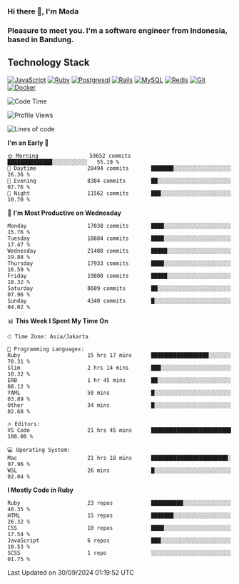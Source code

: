 ### Hi there 👋, I'm Mada
### Pleasure to meet you. I'm a software engineer from Indonesia, based in Bandung.

## Technology Stack

[![JavaScript](https://img.shields.io/badge/-JavaScript-%23F7DF1C?style=flat-square&logo=javascript&logoColor=000000&labelColor=%23F7DF1C&color=%23FFCE5A)](https://www.javascript.com/)
[![Ruby](https://img.shields.io/badge/Ruby-CC342D?style=flat-square&logo=ruby&logoColor=white)](https://www.ruby-lang.org/en/)
[![Postgresql](https://img.shields.io/badge/PostgreSQL-316192?style=flat-square&logo=postgresql&logoColor=ffffff)](https://www.postgresql.org/)
[![Rails](https://img.shields.io/badge/Ruby_on_Rails-CC0000?style=flat-square&logo=ruby-on-rails&logoColor=white)](https://rubyonrails.org/)
[![MySQL](https://img.shields.io/badge/-MySQL-4479A1?style=flat-square&logo=MySQL&logoColor=ffffff)](https://www.mysql.com/)
[![Redis](https://img.shields.io/badge/-Redis-DC382D?style=flat-square&logo=Redis&logoColor=ffffff)](https://redis.io/)
[![Git](https://img.shields.io/badge/-Git-%23F05032?style=flat-square&logo=git&logoColor=%23ffffff)](https://git-scm.com/)
[![Docker](https://img.shields.io/badge/-Docker-2496ED?style=flat-square&logo=docker&logoColor=ffffff)](https://www.docker.com/)
<!--
**madaarya/madaarya** is a ✨ _special_ ✨ repository because its `README.md` (this file) appears on your GitHub profile.

Here are some ideas to get you started:

- 🔭 I’m currently working on ...
- 🌱 I’m currently learning ...
- 👯 I’m looking to collaborate on ...
- 🤔 I’m looking for help with ...
- 💬 Ask me about ...
- 📫 How to reach me: ...
- 😄 Pronouns: ...
- ⚡ Fun fact: ...
-->
<!--START_SECTION:waka-->
![Code Time](http://img.shields.io/badge/Code%20Time-6%2C499%20hrs%2055%20mins-blue)

![Profile Views](http://img.shields.io/badge/Profile%20Views-0-blue)

![Lines of code](https://img.shields.io/badge/From%20Hello%20World%20I%27ve%20Written-46.0%20million%20lines%20of%20code-blue)

**I'm an Early 🐤** 

```text
🌞 Morning                59652 commits       ██████████████░░░░░░░░░░░   55.19 % 
🌆 Daytime                28494 commits       ███████░░░░░░░░░░░░░░░░░░   26.36 % 
🌃 Evening                8384 commits        ██░░░░░░░░░░░░░░░░░░░░░░░   07.76 % 
🌙 Night                  11562 commits       ███░░░░░░░░░░░░░░░░░░░░░░   10.70 % 
```
📅 **I'm Most Productive on Wednesday** 

```text
Monday                   17038 commits       ████░░░░░░░░░░░░░░░░░░░░░   15.76 % 
Tuesday                  18884 commits       ████░░░░░░░░░░░░░░░░░░░░░   17.47 % 
Wednesday                21488 commits       █████░░░░░░░░░░░░░░░░░░░░   19.88 % 
Thursday                 17933 commits       ████░░░░░░░░░░░░░░░░░░░░░   16.59 % 
Friday                   19800 commits       █████░░░░░░░░░░░░░░░░░░░░   18.32 % 
Saturday                 8609 commits        ██░░░░░░░░░░░░░░░░░░░░░░░   07.96 % 
Sunday                   4340 commits        █░░░░░░░░░░░░░░░░░░░░░░░░   04.02 % 
```


📊 **This Week I Spent My Time On** 

```text
🕑︎ Time Zone: Asia/Jakarta

💬 Programming Languages: 
Ruby                     15 hrs 17 mins      ██████████████████░░░░░░░   70.31 % 
Slim                     2 hrs 14 mins       ███░░░░░░░░░░░░░░░░░░░░░░   10.32 % 
ERB                      1 hr 45 mins        ██░░░░░░░░░░░░░░░░░░░░░░░   08.12 % 
YAML                     50 mins             █░░░░░░░░░░░░░░░░░░░░░░░░   03.89 % 
Other                    34 mins             █░░░░░░░░░░░░░░░░░░░░░░░░   02.68 % 

🔥 Editors: 
VS Code                  21 hrs 45 mins      █████████████████████████   100.00 % 

💻 Operating System: 
Mac                      21 hrs 18 mins      ████████████████████████░   97.96 % 
WSL                      26 mins             █░░░░░░░░░░░░░░░░░░░░░░░░   02.04 % 
```

**I Mostly Code in Ruby** 

```text
Ruby                     23 repos            ██████████░░░░░░░░░░░░░░░   40.35 % 
HTML                     15 repos            ███████░░░░░░░░░░░░░░░░░░   26.32 % 
CSS                      10 repos            ████░░░░░░░░░░░░░░░░░░░░░   17.54 % 
JavaScript               6 repos             ███░░░░░░░░░░░░░░░░░░░░░░   10.53 % 
SCSS                     1 repo              ░░░░░░░░░░░░░░░░░░░░░░░░░   01.75 % 
```




 Last Updated on 30/09/2024 01:19:52 UTC
<!--END_SECTION:waka-->
